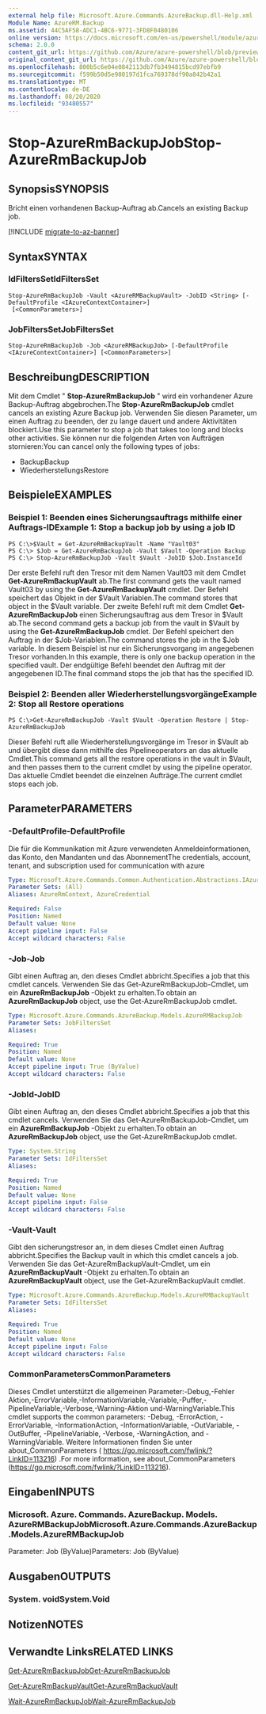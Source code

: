 ```yaml
---
external help file: Microsoft.Azure.Commands.AzureBackup.dll-Help.xml
Module Name: AzureRM.Backup
ms.assetid: 44C5AF58-ADC1-4BC6-9771-3FD8F0480106
online version: https://docs.microsoft.com/en-us/powershell/module/azurerm.backup/stop-azurermbackupjob
schema: 2.0.0
content_git_url: https://github.com/Azure/azure-powershell/blob/preview/src/ResourceManager/AzureBackup/Commands.AzureBackup/help/Stop-AzureRmBackupJob.md
original_content_git_url: https://github.com/Azure/azure-powershell/blob/preview/src/ResourceManager/AzureBackup/Commands.AzureBackup/help/Stop-AzureRmBackupJob.md
ms.openlocfilehash: 800b5c6e04e0842113db7fb3494815bcd97ebfb9
ms.sourcegitcommit: f599b50d5e980197d1fca769378df90a842b42a1
ms.translationtype: MT
ms.contentlocale: de-DE
ms.lasthandoff: 08/20/2020
ms.locfileid: "93480557"
---
```

# <span data-ttu-id="234b2-101">Stop-AzureRmBackupJob</span><span class="sxs-lookup"><span data-stu-id="234b2-101">Stop-AzureRmBackupJob</span></span>

## <span data-ttu-id="234b2-102">Synopsis</span><span class="sxs-lookup"><span data-stu-id="234b2-102">SYNOPSIS</span></span>
<span data-ttu-id="234b2-103">Bricht einen vorhandenen Backup-Auftrag ab.</span><span class="sxs-lookup"><span data-stu-id="234b2-103">Cancels an existing Backup job.</span></span>

[!INCLUDE [migrate-to-az-banner](../../includes/migrate-to-az-banner.md)]

## <span data-ttu-id="234b2-104">Syntax</span><span class="sxs-lookup"><span data-stu-id="234b2-104">SYNTAX</span></span>

### <span data-ttu-id="234b2-105">IdFiltersSet</span><span class="sxs-lookup"><span data-stu-id="234b2-105">IdFiltersSet</span></span>
```
Stop-AzureRmBackupJob -Vault <AzureRMBackupVault> -JobID <String> [-DefaultProfile <IAzureContextContainer>]
 [<CommonParameters>]
```

### <span data-ttu-id="234b2-106">JobFiltersSet</span><span class="sxs-lookup"><span data-stu-id="234b2-106">JobFiltersSet</span></span>
```
Stop-AzureRmBackupJob -Job <AzureRMBackupJob> [-DefaultProfile <IAzureContextContainer>] [<CommonParameters>]
```

## <span data-ttu-id="234b2-107">Beschreibung</span><span class="sxs-lookup"><span data-stu-id="234b2-107">DESCRIPTION</span></span>
<span data-ttu-id="234b2-108">Mit dem Cmdlet " **Stop-AzureRmBackupJob** " wird ein vorhandener Azure Backup-Auftrag abgebrochen.</span><span class="sxs-lookup"><span data-stu-id="234b2-108">The **Stop-AzureRmBackupJob** cmdlet cancels an existing Azure Backup job.</span></span>
<span data-ttu-id="234b2-109">Verwenden Sie diesen Parameter, um einen Auftrag zu beenden, der zu lange dauert und andere Aktivitäten blockiert.</span><span class="sxs-lookup"><span data-stu-id="234b2-109">Use this parameter to stop a job that takes too long and blocks other activities.</span></span>
<span data-ttu-id="234b2-110">Sie können nur die folgenden Arten von Aufträgen stornieren:</span><span class="sxs-lookup"><span data-stu-id="234b2-110">You can cancel only the following types of jobs:</span></span> 
- <span data-ttu-id="234b2-111">Backup</span><span class="sxs-lookup"><span data-stu-id="234b2-111">Backup</span></span>
- <span data-ttu-id="234b2-112">Wiederherstellungs</span><span class="sxs-lookup"><span data-stu-id="234b2-112">Restore</span></span>

## <span data-ttu-id="234b2-113">Beispiele</span><span class="sxs-lookup"><span data-stu-id="234b2-113">EXAMPLES</span></span>

### <span data-ttu-id="234b2-114">Beispiel 1: Beenden eines Sicherungsauftrags mithilfe einer Auftrags-ID</span><span class="sxs-lookup"><span data-stu-id="234b2-114">Example 1: Stop a backup job by using a job ID</span></span>
```
PS C:\>$Vault = Get-AzureRmBackupVault -Name "Vault03" 
PS C:\> $Job = Get-AzureRmBackupJob -Vault $Vault -Operation Backup
PS C:\> Stop-AzureRmBackupJob -Vault $Vault -JobID $Job.InstanceId
```

<span data-ttu-id="234b2-115">Der erste Befehl ruft den Tresor mit dem Namen Vault03 mit dem Cmdlet **Get-AzureRmBackupVault** ab.</span><span class="sxs-lookup"><span data-stu-id="234b2-115">The first command gets the vault named Vault03 by using the **Get-AzureRmBackupVault** cmdlet.</span></span>
<span data-ttu-id="234b2-116">Der Befehl speichert das Objekt in der $Vault Variablen.</span><span class="sxs-lookup"><span data-stu-id="234b2-116">The command stores that object in the $Vault variable.</span></span>
<span data-ttu-id="234b2-117">Der zweite Befehl ruft mit dem Cmdlet **Get-AzureRmBackupJob** einen Sicherungsauftrag aus dem Tresor in $Vault ab.</span><span class="sxs-lookup"><span data-stu-id="234b2-117">The second command gets a backup job from the vault in $Vault by using the **Get-AzureRmBackupJob** cmdlet.</span></span>
<span data-ttu-id="234b2-118">Der Befehl speichert den Auftrag in der $Job-Variablen.</span><span class="sxs-lookup"><span data-stu-id="234b2-118">The command stores the job in the $Job variable.</span></span>
<span data-ttu-id="234b2-119">In diesem Beispiel ist nur ein Sicherungsvorgang im angegebenen Tresor vorhanden.</span><span class="sxs-lookup"><span data-stu-id="234b2-119">In this example, there is only one backup operation in the specified vault.</span></span>
<span data-ttu-id="234b2-120">Der endgültige Befehl beendet den Auftrag mit der angegebenen ID.</span><span class="sxs-lookup"><span data-stu-id="234b2-120">The final command stops the job that has the specified ID.</span></span>

### <span data-ttu-id="234b2-121">Beispiel 2: Beenden aller Wiederherstellungsvorgänge</span><span class="sxs-lookup"><span data-stu-id="234b2-121">Example 2: Stop all Restore operations</span></span>
```
PS C:\>Get-AzureRmBackupJob -Vault $Vault -Operation Restore | Stop-AzureRmBackupJob
```

<span data-ttu-id="234b2-122">Dieser Befehl ruft alle Wiederherstellungsvorgänge im Tresor in $Vault ab und übergibt diese dann mithilfe des Pipelineoperators an das aktuelle Cmdlet.</span><span class="sxs-lookup"><span data-stu-id="234b2-122">This command gets all the restore operations in the vault in $Vault, and then passes them to the current cmdlet by using the pipeline operator.</span></span>
<span data-ttu-id="234b2-123">Das aktuelle Cmdlet beendet die einzelnen Aufträge.</span><span class="sxs-lookup"><span data-stu-id="234b2-123">The current cmdlet stops each job.</span></span>

## <span data-ttu-id="234b2-124">Parameter</span><span class="sxs-lookup"><span data-stu-id="234b2-124">PARAMETERS</span></span>

### <span data-ttu-id="234b2-125">-DefaultProfile</span><span class="sxs-lookup"><span data-stu-id="234b2-125">-DefaultProfile</span></span>
<span data-ttu-id="234b2-126">Die für die Kommunikation mit Azure verwendeten Anmeldeinformationen, das Konto, den Mandanten und das Abonnement</span><span class="sxs-lookup"><span data-stu-id="234b2-126">The credentials, account, tenant, and subscription used for communication with azure</span></span>

```yaml
Type: Microsoft.Azure.Commands.Common.Authentication.Abstractions.IAzureContextContainer
Parameter Sets: (All)
Aliases: AzureRmContext, AzureCredential

Required: False
Position: Named
Default value: None
Accept pipeline input: False
Accept wildcard characters: False
```

### <span data-ttu-id="234b2-127">-Job</span><span class="sxs-lookup"><span data-stu-id="234b2-127">-Job</span></span>
<span data-ttu-id="234b2-128">Gibt einen Auftrag an, den dieses Cmdlet abbricht.</span><span class="sxs-lookup"><span data-stu-id="234b2-128">Specifies a job that this cmdlet cancels.</span></span>
<span data-ttu-id="234b2-129">Verwenden Sie das Get-AzureRmBackupJob-Cmdlet, um ein **AzureRmBackupJob** -Objekt zu erhalten.</span><span class="sxs-lookup"><span data-stu-id="234b2-129">To obtain an **AzureRmBackupJob** object, use the Get-AzureRmBackupJob cmdlet.</span></span>

```yaml
Type: Microsoft.Azure.Commands.AzureBackup.Models.AzureRMBackupJob
Parameter Sets: JobFiltersSet
Aliases:

Required: True
Position: Named
Default value: None
Accept pipeline input: True (ByValue)
Accept wildcard characters: False
```

### <span data-ttu-id="234b2-130">-JobId</span><span class="sxs-lookup"><span data-stu-id="234b2-130">-JobID</span></span>
<span data-ttu-id="234b2-131">Gibt einen Auftrag an, den dieses Cmdlet abbricht.</span><span class="sxs-lookup"><span data-stu-id="234b2-131">Specifies a job that this cmdlet cancels.</span></span>
<span data-ttu-id="234b2-132">Verwenden Sie das Get-AzureRmBackupJob-Cmdlet, um ein **AzureRmBackupJob** -Objekt zu erhalten.</span><span class="sxs-lookup"><span data-stu-id="234b2-132">To obtain an **AzureRmBackupJob** object, use the Get-AzureRmBackupJob cmdlet.</span></span>

```yaml
Type: System.String
Parameter Sets: IdFiltersSet
Aliases:

Required: True
Position: Named
Default value: None
Accept pipeline input: False
Accept wildcard characters: False
```

### <span data-ttu-id="234b2-133">-Vault</span><span class="sxs-lookup"><span data-stu-id="234b2-133">-Vault</span></span>
<span data-ttu-id="234b2-134">Gibt den sicherungstresor an, in dem dieses Cmdlet einen Auftrag abbricht.</span><span class="sxs-lookup"><span data-stu-id="234b2-134">Specifies the Backup vault in which this cmdlet cancels a job.</span></span>
<span data-ttu-id="234b2-135">Verwenden Sie das Get-AzureRmBackupVault-Cmdlet, um ein **AzureRmBackupVault** -Objekt zu erhalten.</span><span class="sxs-lookup"><span data-stu-id="234b2-135">To obtain an **AzureRmBackupVault** object, use the Get-AzureRmBackupVault cmdlet.</span></span>

```yaml
Type: Microsoft.Azure.Commands.AzureBackup.Models.AzureRMBackupVault
Parameter Sets: IdFiltersSet
Aliases:

Required: True
Position: Named
Default value: None
Accept pipeline input: False
Accept wildcard characters: False
```

### <span data-ttu-id="234b2-136">CommonParameters</span><span class="sxs-lookup"><span data-stu-id="234b2-136">CommonParameters</span></span>
<span data-ttu-id="234b2-137">Dieses Cmdlet unterstützt die allgemeinen Parameter:-Debug,-Fehler Aktion,-ErrorVariable,-InformationVariable,-Variable,-Puffer,-PipelineVariable,-Verbose,-Warning-Aktion und-WarningVariable.</span><span class="sxs-lookup"><span data-stu-id="234b2-137">This cmdlet supports the common parameters: -Debug, -ErrorAction, -ErrorVariable, -InformationAction, -InformationVariable, -OutVariable, -OutBuffer, -PipelineVariable, -Verbose, -WarningAction, and -WarningVariable.</span></span> <span data-ttu-id="234b2-138">Weitere Informationen finden Sie unter about_CommonParameters ( https://go.microsoft.com/fwlink/?LinkID=113216) .</span><span class="sxs-lookup"><span data-stu-id="234b2-138">For more information, see about_CommonParameters (https://go.microsoft.com/fwlink/?LinkID=113216).</span></span>

## <span data-ttu-id="234b2-139">Eingaben</span><span class="sxs-lookup"><span data-stu-id="234b2-139">INPUTS</span></span>

### <span data-ttu-id="234b2-140">Microsoft. Azure. Commands. AzureBackup. Models. AzureRMBackupJob</span><span class="sxs-lookup"><span data-stu-id="234b2-140">Microsoft.Azure.Commands.AzureBackup.Models.AzureRMBackupJob</span></span>
<span data-ttu-id="234b2-141">Parameter: Job (ByValue)</span><span class="sxs-lookup"><span data-stu-id="234b2-141">Parameters: Job (ByValue)</span></span>

## <span data-ttu-id="234b2-142">Ausgaben</span><span class="sxs-lookup"><span data-stu-id="234b2-142">OUTPUTS</span></span>

### <span data-ttu-id="234b2-143">System. void</span><span class="sxs-lookup"><span data-stu-id="234b2-143">System.Void</span></span>

## <span data-ttu-id="234b2-144">Notizen</span><span class="sxs-lookup"><span data-stu-id="234b2-144">NOTES</span></span>

## <span data-ttu-id="234b2-145">Verwandte Links</span><span class="sxs-lookup"><span data-stu-id="234b2-145">RELATED LINKS</span></span>

[<span data-ttu-id="234b2-146">Get-AzureRmBackupJob</span><span class="sxs-lookup"><span data-stu-id="234b2-146">Get-AzureRmBackupJob</span></span>](./Get-AzureRmBackupJob.md)

[<span data-ttu-id="234b2-147">Get-AzureRmBackupVault</span><span class="sxs-lookup"><span data-stu-id="234b2-147">Get-AzureRmBackupVault</span></span>](./Get-AzureRmBackupVault.md)

[<span data-ttu-id="234b2-148">Wait-AzureRmBackupJob</span><span class="sxs-lookup"><span data-stu-id="234b2-148">Wait-AzureRmBackupJob</span></span>](./Wait-AzureRmBackupJob.md)


